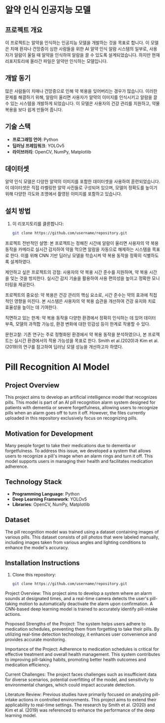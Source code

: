# 알약 인식 인공지능 모델

## 프로젝트 개요
이 프로젝트는 알약을 인식하는 인공지능 모델을 개발하는 것을 목표로 합니다. 이 모델은 치매 환자나 건망증이 심한 사람들을 위한 AI 알약 인식 알람 시스템의 일부로, 사용자가 알람이 울릴 때 알약을 인식하여 알람을 끌 수 있도록 설계되었습니다. 하지만 현재 리포지토리에 올라간 파일은 알약만 인식하는 모델입니다.

## 개발 동기
많은 사람들이 치매나 건망증으로 인해 약 복용을 잊어버리는 경우가 많습니다. 이러한 문제를 해결하기 위해, 알람이 울리면 사용자가 알약의 이미지를 인식시키고 알람을 끌 수 있는 시스템을 개발하게 되었습니다. 이 모델은 사용자의 건강 관리를 지원하고, 약물 복용을 보다 쉽게 만들어 줍니다.

## 기술 스택
- **프로그래밍 언어**: Python
- **딥러닝 프레임워크**: YOLOv5
- **라이브러리**: OpenCV, NumPy, Matplotlib

## 데이터셋
알약 인식 모델은 다양한 알약의 이미지를 포함한 데이터셋을 사용하여 훈련되었습니다. 이 데이터셋은 직접 라벨링한 알약 사진들로 구성되어 있으며, 모델의 정확도를 높이기 위해 다양한 각도와 조명에서 촬영된 이미지를 포함하고 있습니다.

## 설치 방법
1. 이 리포지토리를 클론합니다:
   ```bash
   git clone https://github.com/username/repository.git
   
프로젝트 전반적인 설명:
본 프로젝트는 정해진 시간에 알람이 울리면 사용자의 약 복용 동작을 카메라로 실시간 감지하여 약을 먹으면 알람을 자동으로 해제하는 시스템을 목표로 한다. 이를 위해 CNN 기반 딥러닝 모델을 학습시켜 약 복용 동작을 정확히 식별하도록 설계하였다.

제안하고 싶은 프로젝트의 강점:
사용자의 약 복용 시간 준수를 지원하며, 약 복용 시간을 잊는 것을 방지한다. 실시간 감지 기술을 활용하여 사용 편의성을 높이고 정확한 모니터링을 제공한다.

프로젝트의 중요성:
약 복용은 건강 관리의 핵심 요소로, 시간 준수는 약의 효과에 직접적인 영향을 미친다. 본 시스템은 사용자의 약 복용 습관을 개선하여 건강 유지와 치료 효율성을 높이는 데 기여한다.

직면하고 있는 한계:
약 복용 동작을 다양한 환경에서 정확히 인식하는 데 있어 데이터 부족, 모델의 과적합 가능성, 환경 변화에 대한 민감성 등이 한계로 작용할 수 있다.

문헌고찰:
기존 연구는 주로 정형화된 환경에서 약 복용 동작을 분석하였으나, 본 프로젝트는 실시간 환경에서의 적용 가능성을 목표로 한다. Smith et al.(2020)과 Kim et al.(2019)의 연구를 참고하여 딥러닝 모델 성능을 개선하고자 하였다.





# Pill Recognition AI Model

## Project Overview
This project aims to develop an artificial intelligence model that recognizes pills. This model is part of an AI pill recognition alarm system designed for patients with dementia or severe forgetfulness, allowing users to recognize pills when an alarm goes off to turn it off. However, the files currently uploaded in this repository exclusively focus on recognizing pills.

## Motivation for Development
Many people forget to take their medications due to dementia or forgetfulness. To address this issue, we developed a system that allows users to recognize a pill's image when an alarm rings and turn it off. This model supports users in managing their health and facilitates medication adherence.

## Technology Stack
- **Programming Language**: Python
- **Deep Learning Framework**: YOLOv5
- **Libraries**: OpenCV, NumPy, Matplotlib

## Dataset
The pill recognition model was trained using a dataset containing images of various pills. This dataset consists of pill photos that were labeled manually, including images taken from various angles and lighting conditions to enhance the model's accuracy.

## Installation Instructions
1. Clone this repository:
   ```bash
   git clone https://github.com/username/repository.git
   
Project Overview:
This project aims to develop a system where an alarm sounds at designated times, and a real-time camera detects the user's pill-taking motion to automatically deactivate the alarm upon confirmation. A CNN-based deep learning model is trained to accurately identify pill-intake actions.

Proposed Strengths of the Project:
The system helps users adhere to medication schedules, preventing them from forgetting to take their pills. By utilizing real-time detection technology, it enhances user convenience and provides accurate monitoring.

Importance of the Project:
Adherence to medication schedules is critical for effective treatment and overall health management. This system contributes to improving pill-taking habits, promoting better health outcomes and medication efficiency.

Current Challenges:
The project faces challenges such as insufficient data for diverse scenarios, potential overfitting of the model, and sensitivity to environmental changes, which could impact accurate detection.

Literature Review:
Previous studies have primarily focused on analyzing pill-intake actions in controlled environments. This project aims to extend their applicability to real-time settings. The research by Smith et al. (2020) and Kim et al. (2019) was referenced to enhance the performance of the deep learning model.
